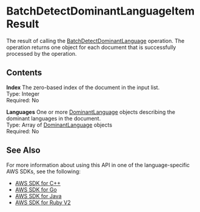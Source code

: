 # BatchDetectDominantLanguageItemResult<a name="API_BatchDetectDominantLanguageItemResult"></a>

The result of calling the [BatchDetectDominantLanguage](API_BatchDetectDominantLanguage.md) operation\. The operation returns one object for each document that is successfully processed by the operation\.

## Contents<a name="API_BatchDetectDominantLanguageItemResult_Contents"></a>

 **Index**   <a name="comprehend-Type-BatchDetectDominantLanguageItemResult-Index"></a>
The zero\-based index of the document in the input list\.  
Type: Integer  
Required: No

 **Languages**   <a name="comprehend-Type-BatchDetectDominantLanguageItemResult-Languages"></a>
One or more [DominantLanguage](API_DominantLanguage.md) objects describing the dominant languages in the document\.  
Type: Array of [DominantLanguage](API_DominantLanguage.md) objects  
Required: No

## See Also<a name="API_BatchDetectDominantLanguageItemResult_SeeAlso"></a>

For more information about using this API in one of the language\-specific AWS SDKs, see the following:
+  [AWS SDK for C\+\+](https://docs.aws.amazon.com/goto/SdkForCpp/comprehend-2017-11-27/BatchDetectDominantLanguageItemResult) 
+  [AWS SDK for Go](https://docs.aws.amazon.com/goto/SdkForGoV1/comprehend-2017-11-27/BatchDetectDominantLanguageItemResult) 
+  [AWS SDK for Java](https://docs.aws.amazon.com/goto/SdkForJava/comprehend-2017-11-27/BatchDetectDominantLanguageItemResult) 
+  [AWS SDK for Ruby V2](https://docs.aws.amazon.com/goto/SdkForRubyV2/comprehend-2017-11-27/BatchDetectDominantLanguageItemResult) 